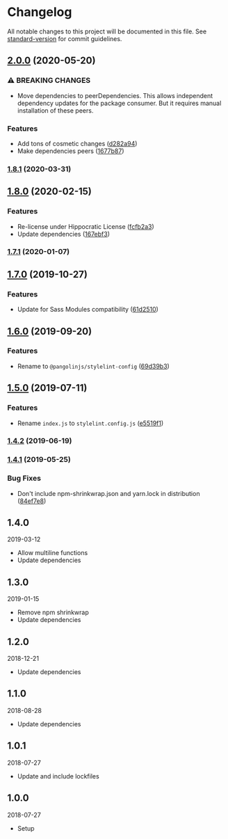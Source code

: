 # Changelog

All notable changes to this project will be documented in this file. See [standard-version](https://github.com/conventional-changelog/standard-version) for commit guidelines.

## [2.0.0](https://github.com/pangolinjs/stylelint-config/compare/v1.8.1...v2.0.0) (2020-05-20)


### ⚠ BREAKING CHANGES

* Move dependencies to peerDependencies. This allows independent dependency updates for the package consumer. But it requires manual installation of these peers.

### Features

* Add tons of cosmetic changes ([d282a94](https://github.com/pangolinjs/stylelint-config/commit/d282a9452bc09306429fd8edc4354f0f3c4c4148))
* Make dependencies peers ([1677b87](https://github.com/pangolinjs/stylelint-config/commit/1677b87011e9eacb6ec353b2177688610163a7fa))

### [1.8.1](https://github.com/pangolinjs/stylelint-config/compare/v1.8.0...v1.8.1) (2020-03-31)

## [1.8.0](https://github.com/pangolinjs/stylelint-config/compare/v1.7.1...v1.8.0) (2020-02-15)


### Features

* Re-license under Hippocratic License ([fcfb2a3](https://github.com/pangolinjs/stylelint-config/commit/fcfb2a3b0271835d3fa99d3bc666a6700f7dca29))
* Update dependencies ([167ebf3](https://github.com/pangolinjs/stylelint-config/commit/167ebf3d10d3ac1ac9b32e29942920e420f27b32))

### [1.7.1](https://github.com/pangolinjs/stylelint-config/compare/v1.7.0...v1.7.1) (2020-01-07)

## [1.7.0](https://github.com/pangolinjs/stylelint-config/compare/v1.6.0...v1.7.0) (2019-10-27)


### Features

* Update for Sass Modules compatibility ([61d2510](https://github.com/pangolinjs/stylelint-config/commit/61d2510))

## [1.6.0](https://github.com/pangolinjs/stylelint-config/compare/v1.5.0...v1.6.0) (2019-09-20)


### Features

* Rename to `@pangolinjs/stylelint-config` ([69d39b3](https://github.com/pangolinjs/stylelint-config/commit/69d39b3))

## [1.5.0](https://github.com/pangolinjs/stylelint-config/compare/v1.4.2...v1.5.0) (2019-07-11)


### Features

* Rename `index.js` to `stylelint.config.js` ([e5519f1](https://github.com/pangolinjs/stylelint-config/commit/e5519f1))



### [1.4.2](https://github.com/pangolinjs/stylelint-config/compare/v1.4.1...v1.4.2) (2019-06-19)



### [1.4.1](https://github.com/pangolinjs/stylelint-config/compare/v1.4.0...v1.4.1) (2019-05-25)


### Bug Fixes

* Don't include npm-shrinkwrap.json and yarn.lock in distribution ([84ef7e8](https://github.com/pangolinjs/stylelint-config/commit/84ef7e8))



## 1.4.0
2019-03-12

- Allow multiline functions
- Update dependencies



## 1.3.0
2019-01-15

- Remove npm shrinkwrap
- Update dependencies



## 1.2.0
2018-12-21

- Update dependencies



## 1.1.0
2018-08-28

- Update dependencies



## 1.0.1
2018-07-27

- Update and include lockfiles



## 1.0.0
2018-07-27

- Setup
